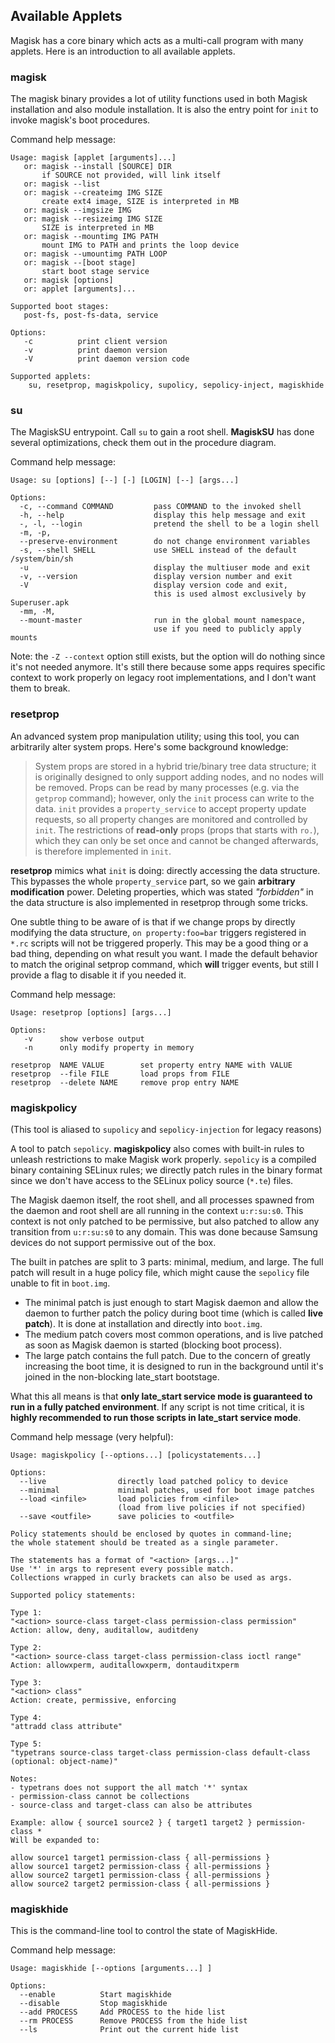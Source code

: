 ## Available Applets
Magisk has a core binary which acts as a multi-call program with many applets. Here is an introduction to all available applets.

### magisk
The magisk binary provides a lot of utility functions used in both Magisk installation and also module installation. It is also the entry point for `init` to invoke magisk's boot procedures.

Command help message:

```
Usage: magisk [applet [arguments]...]
   or: magisk --install [SOURCE] DIR
       if SOURCE not provided, will link itself
   or: magisk --list
   or: magisk --createimg IMG SIZE
       create ext4 image, SIZE is interpreted in MB
   or: magisk --imgsize IMG
   or: magisk --resizeimg IMG SIZE
       SIZE is interpreted in MB
   or: magisk --mountimg IMG PATH
       mount IMG to PATH and prints the loop device
   or: magisk --umountimg PATH LOOP
   or: magisk --[boot stage]
       start boot stage service
   or: magisk [options]
   or: applet [arguments]...

Supported boot stages:
   post-fs, post-fs-data, service

Options:
   -c          print client version
   -v          print daemon version
   -V          print daemon version code

Supported applets:
    su, resetprop, magiskpolicy, supolicy, sepolicy-inject, magiskhide
```

### su
The MagiskSU entrypoint. Call `su` to gain a root shell. **MagiskSU** has done several optimizations, check them out in the procedure diagram.

Command help message:

```
Usage: su [options] [--] [-] [LOGIN] [--] [args...]

Options:
  -c, --command COMMAND         pass COMMAND to the invoked shell
  -h, --help                    display this help message and exit
  -, -l, --login                pretend the shell to be a login shell
  -m, -p,
  --preserve-environment        do not change environment variables
  -s, --shell SHELL             use SHELL instead of the default /system/bin/sh
  -u                            display the multiuser mode and exit
  -v, --version                 display version number and exit
  -V                            display version code and exit,
                                this is used almost exclusively by Superuser.apk
  -mm, -M,
  --mount-master                run in the global mount namespace,
                                use if you need to publicly apply mounts
```

Note: the `-Z --context` option still exists, but the option will do nothing since it's not needed anymore. It's still there because some apps requires specific context to work properly on legacy root implementations, and I don't want them to break.

### resetprop
An advanced system prop manipulation utility; using this tool, you can arbitrarily alter system props. Here's some background knowledge:

> System props are stored in a hybrid trie/binary tree data structure; it is originally designed to only support adding nodes, and no nodes will be removed. Props can be read by many processes (e.g. via the `getprop` command); however, only the `init` process can write to the data. `init` provides a `property_service` to accept property update requests, so all property changes are monitored and controlled by `init`. The restrictions of **read-only** props (props that starts with `ro.`), which they can only be set once and cannot be changed afterwards, is therefore implemented in `init`.

**resetprop** mimics what `init` is doing: directly accessing the data structure. This bypasses the whole `property_service` part, so we gain **arbitrary modification** power. Deleting properties, which was stated *"forbidden"* in the data structure is also implemented in resetprop through some tricks.

One subtle thing to be aware of is that if we change props by directly modifying the data structure, `on property:foo=bar` triggers registered in `*.rc` scripts will not be triggered properly. This may be a good thing or a bad thing, depending on what result you want. I made the default behavior to match the original setprop command, which **will** trigger events, but still I provide a flag to disable it if you needed it.

Command help message:

```
Usage: resetprop [options] [args...]

Options:
   -v      show verbose output
   -n      only modify property in memory

resetprop  NAME VALUE        set property entry NAME with VALUE
resetprop  --file FILE       load props from FILE
resetprop  --delete NAME     remove prop entry NAME
```

### magiskpolicy
(This tool is aliased to `supolicy` and `sepolicy-injection` for legacy reasons)

A tool to patch `sepolicy`. **magiskpolicy** also comes with built-in rules to unleash restrictions to make Magisk work properly. `sepolicy` is a compiled binary containing SELinux rules; we directly patch rules in the binary format since we don't have access to the SELinux policy source (`*.te`) files.

The Magisk daemon itself, the root shell, and all processes spawned from the daemon and root shell are all running in the context `u:r:su:s0`. This context is not only patched to be permissive, but also patched to allow any transition from `u:r:su:s0` to any domain. This was done because Samsung devices do not support permissive out of the box.

The built in patches are split to 3 parts: minimal, medium, and large. The full patch will result in a huge policy file, which might cause the `sepolicy` file unable to fit in `boot.img`.

- The minimal patch is just enough to start Magisk daemon and allow the daemon to further patch the policy during boot time (which is called **live patch**). It is done at installation and directly into `boot.img`. 
- The medium patch covers most common operations, and is live patched as soon as Magisk daemon is started (blocking boot process).
- The large patch contains the full patch. Due to the concern of greatly increasing the boot time, it is designed to run in the background until it's joined in the non-blocking late_start bootstage.

What this all means is that **only late_start service mode is guaranteed to run in a fully patched environment**. If any script is not time critical, it is **highly recommended to run those scripts in late_start service mode**.

Command help message (very helpful):

```
Usage: magiskpolicy [--options...] [policystatements...]

Options:
  --live                directly load patched policy to device
  --minimal             minimal patches, used for boot image patches
  --load <infile>       load policies from <infile>
                        (load from live policies if not specified)
  --save <outfile>      save policies to <outfile>

Policy statements should be enclosed by quotes in command-line;
the whole statement should be treated as a single parameter.

The statements has a format of "<action> [args...]"
Use '*' in args to represent every possible match.
Collections wrapped in curly brackets can also be used as args.

Supported policy statements:

Type 1:
"<action> source-class target-class permission-class permission"
Action: allow, deny, auditallow, auditdeny

Type 2:
"<action> source-class target-class permission-class ioctl range"
Action: allowxperm, auditallowxperm, dontauditxperm

Type 3:
"<action> class"
Action: create, permissive, enforcing

Type 4:
"attradd class attribute"

Type 5:
"typetrans source-class target-class permission-class default-class (optional: object-name)"

Notes:
- typetrans does not support the all match '*' syntax
- permission-class cannot be collections
- source-class and target-class can also be attributes

Example: allow { source1 source2 } { target1 target2 } permission-class *
Will be expanded to:

allow source1 target1 permission-class { all-permissions }
allow source1 target2 permission-class { all-permissions }
allow source2 target1 permission-class { all-permissions }
allow source2 target2 permission-class { all-permissions }
```

### magiskhide
This is the command-line tool to control the state of MagiskHide.

Command help message: 

```
Usage: magiskhide [--options [arguments...] ]

Options:
  --enable          Start magiskhide
  --disable         Stop magiskhide
  --add PROCESS     Add PROCESS to the hide list
  --rm PROCESS      Remove PROCESS from the hide list
  --ls              Print out the current hide list
```
